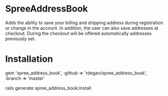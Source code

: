 SpreeAddressBook
================

Adds the ability to save your billing and shipping address during registration or change in the account.
In addition, the user can also save addresses at checkout.
During the checkout will be offered automatically addresses previously set.


Installation
=======

gem 'spree_address_book', :github => 'rdegan/spree_address_book', :branch => 'master'

rails generate spree_address_book:install

